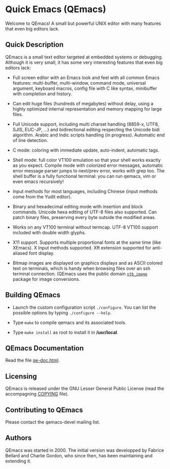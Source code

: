 # Quick Emacs (QEmacs)

Welcome to QEmacs! A small but powerful UNIX editor with many features
that even big editors lack.

## Quick Description

QEmacs is a small text editor targeted at embedded systems or debugging.
Although it is very small, it has some very interesting features that
even big editors lack:

- Full screen editor with an Emacs look and feel with all common Emacs
features: multi-buffer, multi-window, command mode, universal argument,
keyboard macros, config file with C like syntax, minibuffer with
completion and history.

- Can edit huge files (hundreds of megabytes) without delay, using a
highly optimized internal representation and memory mapping for large files.

- Full Unicode support, including multi charset handling
  (8859-x, UTF8, SJIS, EUC-JP, ...) and bidirectional editing respecting
  the Unicode bidi algorithm. Arabic and Indic scripts handling (in
  progress). Automatic end of line detection.

- C mode: coloring with immediate update, auto-indent, automatic tags.

- Shell mode: full color VT100 emulation so that your shell works exactly
as you expect. Compile mode with colorized error messages, automatic
error message parser jumps to next/prev error, works with grep too.
The shell buffer is a fully functional terminal: you can run qemacs,
vim or even emacs recursively!

- Input methods for most languages, including Chinese (input methods
come from the Yudit editor).

- Binary and hexadecimal editing mode with insertion and block commands.
Unicode hexa editing of UTF-8 files also supported. Can patch binary files,
preserving every byte outside the modified areas.

- Works on any VT100 terminal without termcap. UTF-8 VT100 support
included with double width glyphs.

- X11 support. Supports multiple proportional fonts at the same time
(like XEmacs). X Input methods supported. Xft extension supported for
anti-aliased font display.

- Bitmap images are displayed on graphics displays and as ASCII colored text
on terminals, which is handy when browsing files over an ssh terminal connection.
(QEmacs uses the public domain [`stb_image`](https://github.com/nothings/stb/blob/master/stb_image.h) package for image conversions.

## Building QEmacs

* Launch the custom configuration script `./configure`. You can list the
 possible options by typing `./configure --help`.

* Type `make` to compile qemacs and its associated tools.

* Type `make install` as root to install it in **/usr/local**.

## QEmacs Documentation

Read the file [qe-doc.html](qe-doc.html).

## Licensing

QEmacs is released under the GNU Lesser General Public License
(read the accompagning [COPYING](COPYING) file).

## Contributing to QEmacs

Please contact the qemacs-devel mailing list.

## Authors

QEmacs was started in 2000. The initial version was developped by
Fabrice Bellard and Charlie Gordon, who since then, has been maintaining
and extending it.
